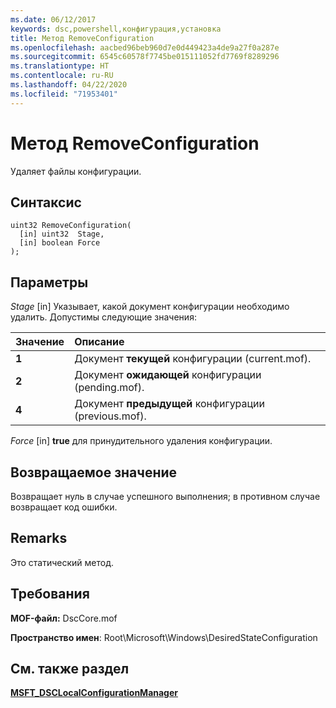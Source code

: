 ```yaml
---
ms.date: 06/12/2017
keywords: dsc,powershell,конфигурация,установка
title: Метод RemoveConfiguration
ms.openlocfilehash: aacbed96beb960d7e0d449423a4de9a27f0a287e
ms.sourcegitcommit: 6545c60578f7745be015111052fd7769f8289296
ms.translationtype: HT
ms.contentlocale: ru-RU
ms.lasthandoff: 04/22/2020
ms.locfileid: "71953401"
---
```

# <a name="removeconfiguration-method"></a>Метод RemoveConfiguration

Удаляет файлы конфигурации.

## <a name="syntax"></a>Синтаксис

```mof
uint32 RemoveConfiguration(
  [in] uint32  Stage,
  [in] boolean Force
);
```

## <a name="parameters"></a>Параметры

*Stage* \[in\] Указывает, какой документ конфигурации необходимо удалить. Допустимы следующие значения:

|Значение |Описание |
|:--- |:---|
|**1** | Документ **текущей** конфигурации (current.mof). |
|**2** | Документ **ожидающей** конфигурации (pending.mof).  |
|**4** | Документ **предыдущей** конфигурации (previous.mof). |

*Force* \[in\] **true** для принудительного удаления конфигурации.

## <a name="return-value"></a>Возвращаемое значение

Возвращает нуль в случае успешного выполнения; в противном случае возвращает код ошибки.

## <a name="remarks"></a>Remarks

Это статический метод.

## <a name="requirements"></a>Требования

**MOF-файл:** DscCore.mof

**Пространство имен**: Root\Microsoft\Windows\DesiredStateConfiguration

## <a name="see-also"></a>См. также раздел

[**MSFT_DSCLocalConfigurationManager**](msft-dsclocalconfigurationmanager.md)
